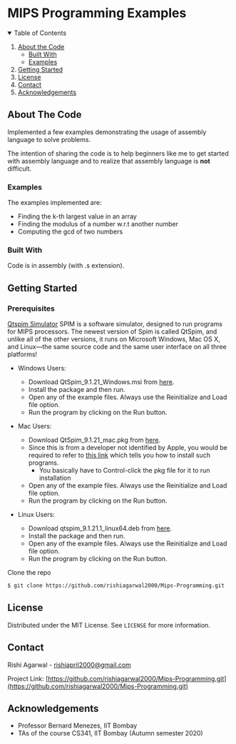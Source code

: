 <!-- Header -->
# MIPS Programming Examples

<!-- TABLE OF CONTENTS -->
<details open="open">
  <summary>Table of Contents</summary>
  <ol>
    <li>
      <a href="#about-the-code">About the Code</a>
      <ul>
        <li><a href="#built-with">Built With</a></li>
        <li><a href="#examples">Examples</a></li>
      </ul>
    </li>
    <li>
      <a href="#getting-started">Getting Started</a>
    </li>
    <li><a href="#license">License</a></li>
    <li><a href="#contact">Contact</a></li>
    <li><a href="#acknowledgements">Acknowledgements</a></li>
  </ol>
</details>



<!-- ABOUT THE PROJECT -->
## About The Code

Implemented a few examples demonstrating the usage of assembly language to solve problems.

The intention of sharing the code is to help beginners like me to get started with assembly language and to realize that assembly language is **not** difficult. 

### Examples
The examples implemented are:
* Finding the k-th largest value in an array
* Finding the modulus of a number w.r.t another number
* Computing the gcd of two numbers

### Built With

Code is in assembly (with .s extension).

<!-- GETTING STARTED -->
## Getting Started

### Prerequisites

[Qtspim Simulator](http://spimsimulator.sourceforge.net/)
SPIM is a software simulator, designed to run programs for MIPS processors. The newest version of Spim is called QtSpim, and unlike all of the other versions, it runs on Microsoft Windows, Mac OS X, and Linux—the same source code and the same user interface on all three platforms!

* Windows Users:
    * Download QtSpim_9.1.21_Windows.msi from [here](https://sourceforge.net/projects/spimsimulator/files/).
    * Install the package and then run.
    * Open any of the example files. Always use the Reinitialize and Load file option.
    * Run the program by clicking on the Run button.

* Mac Users:
    * Download QtSpim_9.1.21_mac.pkg from [here](https://sourceforge.net/projects/spimsimulator/files/).
    * Since this is from a developer not identified by Apple, you would be required to refer to [this link](https://support.apple.com/en-gb/guide/mac-help/mh40616/mac) which tells you how to install such programs.
        * You basically have to Control-click the pkg file for it to run installation
    * Open any of the example files. Always use the Reinitialize and Load file option.
    * Run the program by clicking on the Run button.

* Linux Users:
    * Download qtspim_9.1.21.1_linux64.deb from [here](https://sourceforge.net/projects/spimsimulator/files/).
    * Install the package and then run.
    * Open any of the example files. Always use the Reinitialize and Load file option.
    * Run the program by clicking on the Run button.
  
Clone the repo
   
```sh
$ git clone https://github.com/rishiagarwal2000/Mips-Programming.git 
```

<!-- LICENSE -->
## License

Distributed under the MIT License. See `LICENSE` for more information.



<!-- CONTACT -->
## Contact

Rishi Agarwal - rishiapril2000@gmail.com

Project Link: [https://github.com/rishiagarwal2000/Mips-Programming.git](https://github.com/rishiagarwal2000/Mips-Programming.git)


<!-- ACKNOWLEDGEMENTS -->
## Acknowledgements
* Professor Bernard Menezes, IIT Bombay
* TAs of the course CS341, IIT Bombay (Autumn semester 2020)